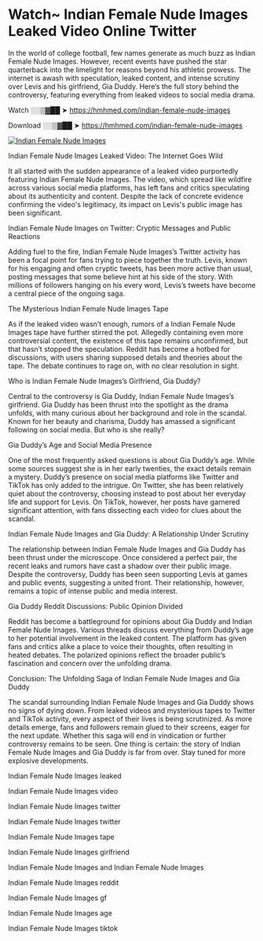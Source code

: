 # Watch~ Indian Female Nude Images Leaked Video Online Twitter

In the world of college football, few names generate as much buzz as Indian Female Nude Images. However, recent events have pushed the star quarterback into the limelight for reasons beyond his athletic prowess. The internet is awash with speculation, leaked content, and intense scrutiny over Levis and his girlfriend, Gia Duddy. Here’s the full story behind the controversy, featuring everything from leaked videos to social media drama.

Watch ░░▒▓██ ➤ https://hmhmed.com/indian-female-nude-images

Download ░░▒▓██ ➤ https://hmhmed.com/indian-female-nude-images

[![Indian Female Nude Images](https://i.imgur.com/dJHk4Zq.gif)](https://hmhmed.com/indian-female-nude-images)

Indian Female Nude Images Leaked Video: The Internet Goes Wild

It all started with the sudden appearance of a leaked video purportedly featuring Indian Female Nude Images. The video, which spread like wildfire across various social media platforms, has left fans and critics speculating about its authenticity and content. Despite the lack of concrete evidence confirming the video's legitimacy, its impact on Levis's public image has been significant.

Indian Female Nude Images on Twitter: Cryptic Messages and Public Reactions

Adding fuel to the fire, Indian Female Nude Images’s Twitter activity has been a focal point for fans trying to piece together the truth. Levis, known for his engaging and often cryptic tweets, has been more active than usual, posting messages that some believe hint at his side of the story. With millions of followers hanging on his every word, Levis’s tweets have become a central piece of the ongoing saga.

The Mysterious Indian Female Nude Images Tape

As if the leaked video wasn’t enough, rumors of a Indian Female Nude Images tape have further stirred the pot. Allegedly containing even more controversial content, the existence of this tape remains unconfirmed, but that hasn’t stopped the speculation. Reddit has become a hotbed for discussions, with users sharing supposed details and theories about the tape. The debate continues to rage on, with no clear resolution in sight.

Who is Indian Female Nude Images’s Girlfriend, Gia Duddy?

Central to the controversy is Gia Duddy, Indian Female Nude Images’s girlfriend. Gia Duddy has been thrust into the spotlight as the drama unfolds, with many curious about her background and role in the scandal. Known for her beauty and charisma, Duddy has amassed a significant following on social media. But who is she really?

Gia Duddy’s Age and Social Media Presence

One of the most frequently asked questions is about Gia Duddy’s age. While some sources suggest she is in her early twenties, the exact details remain a mystery. Duddy’s presence on social media platforms like Twitter and TikTok has only added to the intrigue. On Twitter, she has been relatively quiet about the controversy, choosing instead to post about her everyday life and support for Levis. On TikTok, however, her posts have garnered significant attention, with fans dissecting each video for clues about the scandal.

Indian Female Nude Images and Gia Duddy: A Relationship Under Scrutiny

The relationship between Indian Female Nude Images and Gia Duddy has been thrust under the microscope. Once considered a perfect pair, the recent leaks and rumors have cast a shadow over their public image. Despite the controversy, Duddy has been seen supporting Levis at games and public events, suggesting a united front. Their relationship, however, remains a topic of intense public and media interest.

Gia Duddy Reddit Discussions: Public Opinion Divided

Reddit has become a battleground for opinions about Gia Duddy and Indian Female Nude Images. Various threads discuss everything from Duddy’s age to her potential involvement in the leaked content. The platform has given fans and critics alike a place to voice their thoughts, often resulting in heated debates. The polarized opinions reflect the broader public’s fascination and concern over the unfolding drama.

Conclusion: The Unfolding Saga of Indian Female Nude Images and Gia Duddy

The scandal surrounding Indian Female Nude Images and Gia Duddy shows no signs of dying down. From leaked videos and mysterious tapes to Twitter and TikTok activity, every aspect of their lives is being scrutinized. As more details emerge, fans and followers remain glued to their screens, eager for the next update. Whether this saga will end in vindication or further controversy remains to be seen. One thing is certain: the story of Indian Female Nude Images and Gia Duddy is far from over. Stay tuned for more explosive developments.

Indian Female Nude Images leaked

Indian Female Nude Images video

Indian Female Nude Images twitter

Indian Female Nude Images twitter

Indian Female Nude Images tape

Indian Female Nude Images girlfriend

Indian Female Nude Images and Indian Female Nude Images

Indian Female Nude Images reddit

Indian Female Nude Images gf

Indian Female Nude Images age

Indian Female Nude Images tiktok